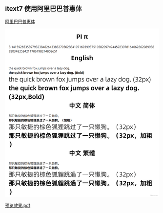 ## itext7 使用阿里巴巴普惠体

[阿里巴巴普惠体](https://fonts.alibabagroup.com/#/font)


![图片效果](./html2pdf.png)


[预览效果.pdf](./html2pdf.pdf)
